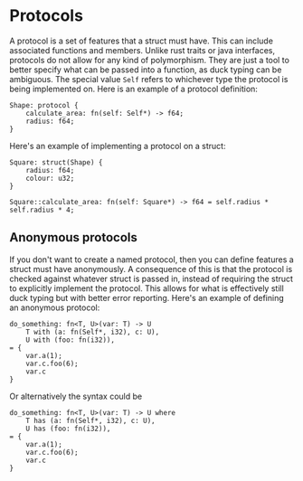 # Protocols

A protocol is a set of features that a struct must have. This can include associated functions and members. Unlike rust traits or java interfaces, protocols do not allow for any kind of polymorphism. They are just a tool to better specify what can be passed into a function, as duck typing can be ambiguous. The special value `Self` refers to whichever type the protocol is being implemented on. Here is an example of a protocol definition:

```citrus
Shape: protocol {
    calculate_area: fn(self: Self*) -> f64;
    radius: f64;
}
```

Here's an example of implementing a protocol on a struct:

```citrus
Square: struct(Shape) {
    radius: f64;
    colour: u32;
}

Square::calculate_area: fn(self: Square*) -> f64 = self.radius * self.radius * 4;
```

## Anonymous protocols

If you don't want to create a named protocol, then you can define features a struct must have anonymously. A consequence of this is that the protocol is checked against whatever struct is passed in, instead of requiring the struct to explicitly implement the protocol. This allows for what is effectively still duck typing but with better error reporting. Here's an example of defining an anonymous protocol:

```citrus
do_something: fn<T, U>(var: T) -> U 
    T with (a: fn(Self*, i32), c: U),
    U with (foo: fn(i32)), 
= {
    var.a(1);
    var.c.foo(6);
    var.c
}
```

Or alternatively the syntax could be

```citrus
do_something: fn<T, U>(var: T) -> U where
    T has (a: fn(Self*, i32), c: U),
    U has (foo: fn(i32)), 
= {
    var.a(1);
    var.c.foo(6);
    var.c
}
```
